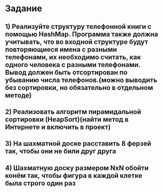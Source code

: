 # Задание

## 1) Реализуйте структуру телефонной книги с помощью HashMap. Программа также должна учитывать, что во входной структуре будут повторяющиеся имена с разными телефонами, их необходимо считать, как одного человека с разными телефонами. Вывод должен быть отсортирован по убыванию числа телефонов.(можно выводить без сортировки, но обязательно в отдельном методе)

## 2) Реализовать алгоритм пирамидальной сортировки (HeapSort)(найти метод в Интернете и включить в проект)

## 3) На шахматной доске расставить 8 ферзей так, чтобы они не били друг друга

## 4) Шахматную доску размером NxN обойти конём так, чтобы фигура в каждой клетке была строго один раз
